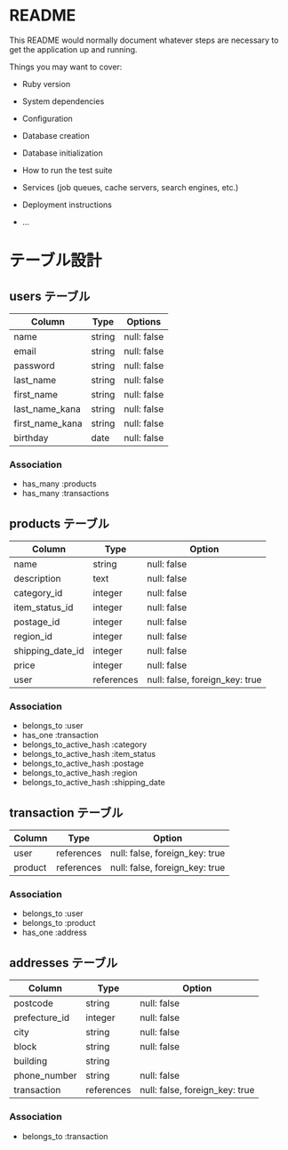 # README

This README would normally document whatever steps are necessary to get the
application up and running.

Things you may want to cover:

* Ruby version

* System dependencies

* Configuration

* Database creation

* Database initialization

* How to run the test suite

* Services (job queues, cache servers, search engines, etc.)

* Deployment instructions

* ...

# テーブル設計

## users テーブル

| Column          | Type      | Options                        |
| --------------- | --------- | ------------------------------ |
| name            | string    | null: false                    |
| email           | string    | null: false                    |
| password        | string    | null: false                    |
| last_name       | string    | null: false                    |
| first_name      | string    | null: false                    |
| last_name_kana  | string    | null: false                    |
| first_name_kana | string    | null: false                    |
| birthday        | date      | null: false                    |

###  Association
- has_many :products
- has_many :transactions


## products テーブル

| Column           | Type       | Option                         |
| ---------------- | ---------- | ------------------------------ |
| name             | string     | null: false                    |
| description      | text       | null: false                    |
| category_id      | integer    | null: false                    |
| item_status_id   | integer    | null: false                    |
| postage_id       | integer    | null: false                    |
| region_id        | integer    | null: false                    |
| shipping_date_id | integer    | null: false                    |
| price            | integer    | null: false                    |
| user             | references | null: false, foreign_key: true |

###  Association
- belongs_to :user
- has_one :transaction
- belongs_to_active_hash :category
- belongs_to_active_hash :item_status
- belongs_to_active_hash :postage
- belongs_to_active_hash :region
- belongs_to_active_hash :shipping_date

## transaction テーブル

| Column          | Type            | Option                         |
| --------------- | --------------- | ------------------------------ |
| user            | references      | null: false, foreign_key: true |
| product         | references      | null: false, foreign_key: true |


###  Association
- belongs_to :user
- belongs_to :product
- has_one :address



## addresses テーブル

| Column              | Type       | Option                         |
| ------------------- | ---------- | ------------------------------ |
| postcode            | string     | null: false                    |
| prefecture_id       | integer    | null: false                    |
| city                | string     | null: false                    |
| block               | string     | null: false                    |
| building            | string     |                                |
| phone_number        | string     | null: false                    |
| transaction         | references | null: false, foreign_key: true |

###  Association
- belongs_to :transaction